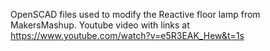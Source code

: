 OpenSCAD files used to modify the Reactive floor lamp from MakersMashup.
Youtube video with links at https://www.youtube.com/watch?v=e5R3EAK_Hew&t=1s
